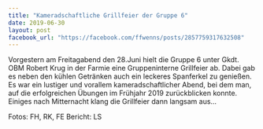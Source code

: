 ```yaml
---
title: "Kameradschaftliche Grillfeier der Gruppe 6"
date: 2019-06-30
layout: post
facebook_url: "https://facebook.com/ffwenns/posts/2857759317632508"
---
```


Vorgestern am Freitagabend den 28.Juni hielt die Gruppe 6 unter Gkdt. OBM Robert Krug in der Farmie eine Gruppeninterne Grillfeier ab. Dabei gab es neben den kühlen Getränken auch ein leckeres Spanferkel zu genießen. Es war ein lustiger und vorallem kameradschaftlicher Abend, bei dem man, auf die erfolgreichen Übungen im Frühjahr 2019 zurückblicken konnte. Einiges nach Mitternacht klang die Grillfeier dann langsam aus... 

Fotos: FH, RK, FE
Bericht: LS